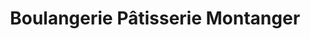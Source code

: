 ---
title: "Boulangerie Pâtisserie Montanger"
url: /trange/boulangerie-patisserie-montanger/
shop: Bäckerei
---